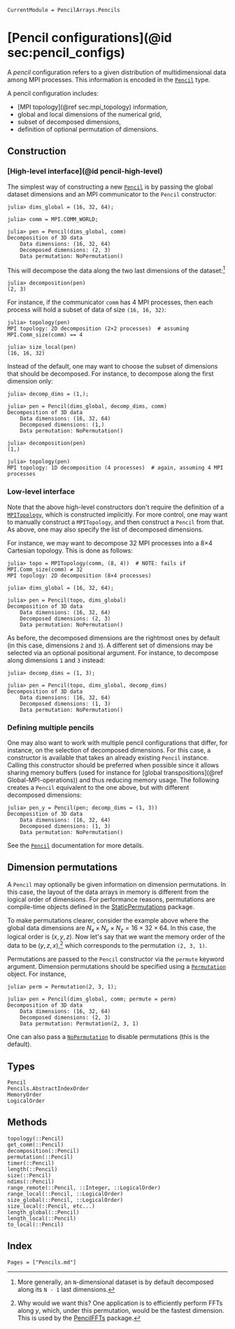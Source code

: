 ```@meta
CurrentModule = PencilArrays.Pencils
```

# [Pencil configurations](@id sec:pencil_configs)

A *pencil* configuration refers to a given distribution of multidimensional
data among MPI processes.
This information is encoded in the [`Pencil`](@ref) type.

A pencil configuration includes:
- [MPI topology](@ref sec:mpi_topology) information,
- global and local dimensions of the numerical grid,
- subset of decomposed dimensions,
- definition of optional permutation of dimensions.

## Construction

### [High-level interface](@id pencil-high-level)

The simplest way of constructing a new [`Pencil`](@ref) is by passing the
global dataset dimensions and an MPI communicator to the `Pencil` constructor:

```julia-repl
julia> dims_global = (16, 32, 64);

julia> comm = MPI.COMM_WORLD;

julia> pen = Pencil(dims_global, comm)
Decomposition of 3D data
    Data dimensions: (16, 32, 64)
    Decomposed dimensions: (2, 3)
    Data permutation: NoPermutation()
```

This will decompose the data along the two last dimensions of the dataset:[^1]

```julia-repl
julia> decomposition(pen)
(2, 3)
```

For instance, if the communicator `comm` has 4 MPI processes, then each process will hold a subset of data of size `(16, 16, 32)`:

```julia-repl
julia> topology(pen)
MPI topology: 2D decomposition (2×2 processes)  # assuming MPI.Comm_size(comm) == 4

julia> size_local(pen)
(16, 16, 32)
```

Instead of the default, one may want to choose the subset of dimensions that
should be decomposed.
For instance, to decompose along the first dimension only:

```julia-repl
julia> decomp_dims = (1,);

julia> pen = Pencil(dims_global, decomp_dims, comm)
Decomposition of 3D data
    Data dimensions: (16, 32, 64)
    Decomposed dimensions: (1,)
    Data permutation: NoPermutation()

julia> decomposition(pen)
(1,)

julia> topology(pen)
MPI topology: 1D decomposition (4 processes)  # again, assuming 4 MPI processes
```


### Low-level interface

Note that the above high-level constructors don't require the definition of
a [`MPITopology`](@ref), which is constructed implicitly.
For more control, one may want to manually construct a `MPITopology`, and then construct a `Pencil` from that.
As above, one may also specify the list of decomposed dimensions.

For instance, we may want to decompose 32 MPI processes into a 8×4 Cartesian
topology.
This is done as follows:

```julia-repl
julia> topo = MPITopology(comm, (8, 4))  # NOTE: fails if MPI.Comm_size(comm) ≠ 32
MPI topology: 2D decomposition (8×4 processes)

julia> dims_global = (16, 32, 64);

julia> pen = Pencil(topo, dims_global)
Decomposition of 3D data
    Data dimensions: (16, 32, 64)
    Decomposed dimensions: (2, 3)
    Data permutation: NoPermutation()
```

As before, the decomposed dimensions are the rightmost ones by default (in this
case, dimensions `2` and `3`). A different set of dimensions may be
selected via an optional positional argument.
For instance, to decompose along dimensions `1` and `3` instead:

```julia-repl
julia> decomp_dims = (1, 3);

julia> pen = Pencil(topo, dims_global, decomp_dims)
Decomposition of 3D data
    Data dimensions: (16, 32, 64)
    Decomposed dimensions: (1, 3)
    Data permutation: NoPermutation()
```

### Defining multiple pencils

One may also want to work with multiple pencil configurations that differ, for
instance, on the selection of decomposed dimensions.
For this case, a constructor is available that takes an already existing
`Pencil` instance.
Calling this constructor should be preferred when possible since it allows
sharing memory buffers (used for instance for [global transpositions](@ref
Global-MPI-operations)) and thus reducing memory usage.
The following creates a `Pencil` equivalent to the one above, but with
different decomposed dimensions:

```julia-repl
julia> pen_y = Pencil(pen; decomp_dims = (1, 3))
Decomposition of 3D data
    Data dimensions: (16, 32, 64)
    Decomposed dimensions: (1, 3)
    Data permutation: NoPermutation()
```

See the [`Pencil`](@ref) documentation for more details.

## Dimension permutations

A `Pencil` may optionally be given information on dimension permutations.
In this case, the layout of the data arrays in memory is different from the
logical order of dimensions.
For performance reasons, permutations are compile-time objects defined in the
[StaticPermutations](https://github.com/jipolanco/StaticPermutations.jl)
package.

To make permutations clearer, consider the example above where the global data
dimensions are $N_x × N_y × N_z = 16 × 32 × 64$.
In this case, the logical order is $(x, y, z)$.
Now let's say that we want the memory order of the data to be $(y, z, x)$,[^2]
which corresponds to the permutation `(2, 3, 1)`.

Permutations are passed to the `Pencil` constructor via the `permute` keyword
argument.
Dimension permutations should be specified using a
[`Permutation`](https://jipolanco.github.io/StaticPermutations.jl/stable/#StaticPermutations.Permutation)
object.
For instance,

```julia-repl
julia> perm = Permutation(2, 3, 1);

julia> pen = Pencil(dims_global, comm; permute = perm)
Decomposition of 3D data
    Data dimensions: (16, 32, 64)
    Decomposed dimensions: (2, 3)
    Data permutation: Permutation(2, 3, 1)
```

One can also pass a
[`NoPermutation`](https://jipolanco.github.io/StaticPermutations.jl/stable/#StaticPermutations.NoPermutation)
to disable permutations (this is the default).

## Types

```@docs
Pencil
Pencils.AbstractIndexOrder
MemoryOrder
LogicalOrder
```

## Methods

```@docs
topology(::Pencil)
get_comm(::Pencil)
decomposition(::Pencil)
permutation(::Pencil)
timer(::Pencil)
length(::Pencil)
size(::Pencil)
ndims(::Pencil)
range_remote(::Pencil, ::Integer, ::LogicalOrder)
range_local(::Pencil, ::LogicalOrder)
size_global(::Pencil, ::LogicalOrder)
size_local(::Pencil, etc...)
length_global(::Pencil)
length_local(::Pencil)
to_local(::Pencil)
```

## Index

```@index
Pages = ["Pencils.md"]
```

[^1]:
    More generally, an ``N``-dimensional dataset is by default decomposed along its ``N - 1`` last dimensions.

[^2]:
    Why would we want this?
    One application is to efficiently perform FFTs along $y$, which, under
    this permutation, would be the fastest dimension.
    This is used by the [PencilFFTs](https://github.com/jipolanco/PencilFFTs.jl) package.
